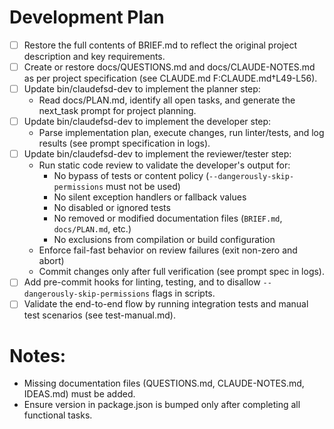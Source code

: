 # Development Plan

- [ ] Restore the full contents of BRIEF.md to reflect the original project description and key requirements.
- [ ] Create or restore docs/QUESTIONS.md and docs/CLAUDE-NOTES.md as per project specification (see CLAUDE.md F:CLAUDE.md†L49-L56).
- [ ] Update bin/claudefsd-dev to implement the planner step:
  - Read docs/PLAN.md, identify all open tasks, and generate the next_task prompt for project planning.
- [ ] Update bin/claudefsd-dev to implement the developer step:
  - Parse implementation plan, execute changes, run linter/tests, and log results (see prompt specification in logs).
- [ ] Update bin/claudefsd-dev to implement the reviewer/tester step:
  - Run static code review to validate the developer's output for:
    * No bypass of tests or content policy (`--dangerously-skip-permissions` must not be used)
    * No silent exception handlers or fallback values
    * No disabled or ignored tests
    * No removed or modified documentation files (`BRIEF.md`, `docs/PLAN.md`, etc.)
    * No exclusions from compilation or build configuration
  - Enforce fail-fast behavior on review failures (exit non-zero and abort)
  - Commit changes only after full verification (see prompt spec in logs).
- [ ] Add pre-commit hooks for linting, testing, and to disallow `--dangerously-skip-permissions` flags in scripts.
- [ ] Validate the end-to-end flow by running integration tests and manual test scenarios (see test-manual.md).

# Notes:
- Missing documentation files (QUESTIONS.md, CLAUDE-NOTES.md, IDEAS.md) must be added.
- Ensure version in package.json is bumped only after completing all functional tasks.
